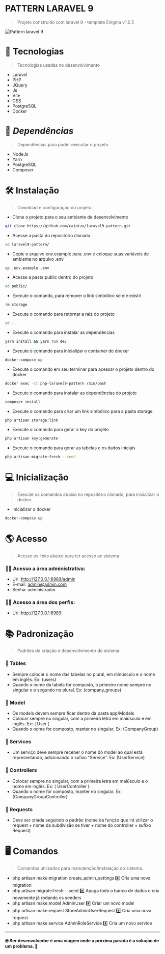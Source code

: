# PATTERN LARAVEL 9
> Projeto construído com laravel 9 - template Enigma v1.0.5

<img src="https://raw.githubusercontent.com/laravel/art/master/logo-lockup/5%20SVG/2%20CMYK/1%20Full%20Color/laravel-logolockup-cmyk-red.svg" alt="Pattern laravel 9"/>

# :rocket: Tecnologias
> Tecnologias usadas no desenvolvimento
- Laravel
- PHP
- JQuery
- Js
- Vite
- CSS
- PostgreSQL
- Docker

# :link: *Dependências* 
> Dependências para poder executar o projeto.
- NodeJs
- Yarn
- PostgreSQL
- Composer

# :hammer_and_wrench: Instalação
> Download e configuração do projeto.

- Clone o projeto para o seu ambiente de desenvolvimento
```sh
git clone https://github.com/caiotzu/laravel9-pattern.git
```
- Acesse a pasta do repositório clonado
```sh
cd laravel9-pattern/
```
- Copie o arquivo env.example para .env e coloque suas variáveis de ambiente no arquivo .env
```sh
cp .env.example .env
```
- Acesse a pasta public dentro do projeto
```sh
cd public/
```
- Execute o comando, para remover o link simbólico se ele existir
```sh
rm storage
```
- Execute o comando para retornar a raiz do projeto
```sh
cd ..
```
- Execute o comando para instalar as dependências 
```sh
yarn install && yarn run dev
```
- Execute o comando para inicializar o container do docker
```sh
docker-compose up
```
- Execute o comando em seu terminar para acessar o projeto dentro do docker
```sh
docker exec -it php-laravel9-pattern /bin/bash
```
- Execute o comando para instalar as dependências do projeto
```sh
composer install
```
- Execute o comando para criar um link simbólico para a pasta storage
```sh
php artisan storage:link
```
- Execute o comando para gerar a key do projeto
```sh
php artisan key:generate
```
- Execute o comando para gerar as tabelas e os dados iniciais
```sh
php artisan migrate:fresh --seed
```
# :computer: Inicialização
> Execute os comandos abaixo no repositório clonado, para inicializar o docker.

- Inicializar o docker
```sh
docker-compose up
```

# :earth_americas:	Acesso
> Acesse os links abaixo para ter acesso ao sistema 

### :man_technologist: Acesso a área administrativa: 

- Url: http://127.0.0.1:8989/admin
- E-mail: admin@admin.com
- Senha: administrador

### :raising_hand_man: Acesso a área dos perfis:
- Url: http://127.0.0.1:8989


# :books: Padronização
> Padrões de criação e desenvolvimento do sistema.

### :blue_book: Tables

- Sempre colocar o nome das tabelas no plural, em minúsculo e o nome em inglês. Ex: (users)
- Quando o nome da tabela for composto, o primeiro nome sempre no singular e o segundo no plural. Ex: (company_groups)

### :blue_book: Model

- Os models devem sempre ficar dentro da pasta app/Models
- Colocar sempre no singular, com a primeira letra em maiúsculo e em inglês. Ex: ( User )
- Quando o nome for composto, manter no singular. Ex: (CompanyGroup)

### :blue_book: Services

- Um serviço deve sempre receber o nome do model ao qual está representando, adicionando o sufixo "Service". Ex: (UserService)
### :blue_book: Controllers

- Colocar sempre no singular, com a primeira letra em maiúsculo e o nome em inglês. Ex: ( UserController )
- Quando o nome for composto, manter no singular. Ex: (CompanyGroupController)

### :blue_book: Requests

- Deve ser criada seguindo o padrão (nome da função que irá utilizar o request + nome da subdivisão se tiver + nome do controller + sufixo Request)


#  :desktop_computer: Comandos

> Comandos utilizados para manutenção/instalação do sistema.

- php artisan make:migration create_admin_settings :hash: Cria uma nova migration
- php artisan migrate:fresh --seed :hash: Apaga todo o banco de dados e cria novamente já rodando os seeders
- php artisan make:model AdminUser :hash: Criar um novo model
- php artisan make:request StoreAdminUserRequest :hash: Cria uma nova request
- php artisan make:service AdminRoleService :hash: Cria um novo service
<hr>

#### :nerd_face: Ser desenvolvedor é uma viagem onde a próxima parada é a solução de um problema. :rocket:
